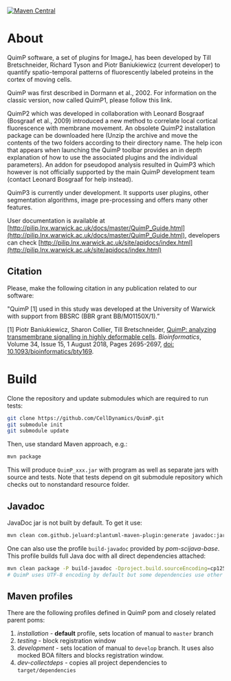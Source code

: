 [![Maven Central](https://img.shields.io/maven-central/v/com.github.celldynamics.quimp/QuimP_.svg)](http://search.maven.org/#search%7Cga%7C1%7Cg%3A%22com.github.celldynamics.quimp%22%20AND%20a%3A%22QuimP_%22)

# About

QuimP software, a set of plugins for ImageJ, has been developed by Till Bretschneider, Richard 
Tyson and Piotr Baniukiewicz (current developer) to quantify spatio-temporal patterns of fluorescently labeled proteins in the cortex of moving 
cells.

QuimP was first described in Dormann et al., 2002. For information on the classic version, now 
called QuimP1, please follow this link.

QuimP2 which was developed in collaboration with Leonard Bosgraaf (Bosgraaf et al., 2009) 
introduced a new method to correlate local cortical fluorescence with membrane movement. An 
obsolete QuimP2 installation package can be downloaded here (Unzip the archive and move the contents
of the two folders according to their directory name. The help icon that appears when launching the
QuimP toolbar provides an in depth explanation of how to use the associated plugins and the 
individual parameters). An addon for pseudopod analysis resulted in QuimP3 which however is not 
officially supported by the main QuimP development team (contact Leonard Bosgraaf for help instead).

QuimP3 is currently under development. It supports user plugins, other segmentation 
algorithms, image pre-processing and offers many other features. 

User documentation is available at [http://pilip.lnx.warwick.ac.uk/docs/master/QuimP_Guide.html](http://pilip.lnx.warwick.ac.uk/docs/master/QuimP_Guide.html), developers can check [http://pilip.lnx.warwick.ac.uk/site/apidocs/index.html](http://pilip.lnx.warwick.ac.uk/site/apidocs/index.html)

## Citation

Please, make the following citation in any publication related to our software:

"QuimP [1] used in this study was developed at the University of Warwick with support from BBSRC (BBR grant BB/M01150X/1).”

[1] Piotr Baniukiewicz, Sharon Collier, Till Bretschneider, [QuimP: analyzing transmembrane signalling in highly deformable cells](https://academic.oup.com/bioinformatics/article/34/15/2695/4939330). *Bioinformatics*, Volume 34, Issue 15, 1 August 2018, Pages 2695-2697, [doi: 10.1093/bioinformatics/bty169](https://doi.org/10.1093/bioinformatics/bty169).

# Build

Clone the repository and update submodules which are required to run tests:

```bash
git clone https://github.com/CellDynamics/QuimP.git
git submodule init
git submodule update
```

Then, use standard Maven approach, e.g.:

```bash
mvn package
```

This will produce `QuimP_xxx.jar` with program as well as separate jars with source and tests. Note that tests depend on git submodule repository which checks out to nonstandard resource folder.

## Javadoc

JavaDoc jar is not built by default. To get it use:

```bash
mvn clean com.github.jeluard:plantuml-maven-plugin:generate javadoc:jar 
```

One can also use the profile `build-javadoc` provided by *pom-scijava-base*. This profile builds full Java doc with all direct dependencies attached:

```bash
mvn clean package -P build-javadoc -Dproject.build.sourceEncoding=cp1252
# QuimP uses UTF-8 encoding by default but some dependencies use other and build fails. Setting cp1252 partially solves the problem.  
```

## Maven profiles

There are the following profiles defined in QuimP pom and closely related parent poms:

1. *installation* - **default** profile, sets location of manual to `master` branch
2. *testing* - block registration window
3. *development* - sets location of manual to `develop` branch. It uses also mocked BOA filters and blocks registration window.
4. *dev-collectdeps* - copies all project dependencies to `target/dependencies`
 

 
